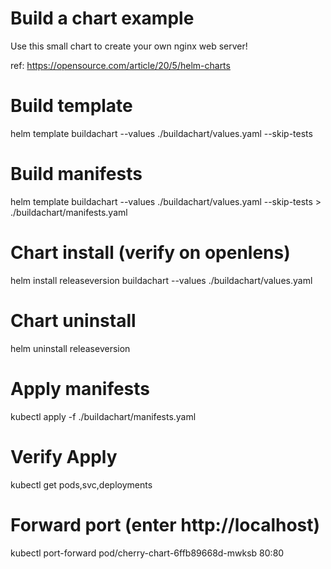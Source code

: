 # Build a chart example

Use this small chart to create your own nginx web server!

ref: https://opensource.com/article/20/5/helm-charts

# Build template

helm template buildachart --values ./buildachart/values.yaml --skip-tests

# Build manifests

helm template buildachart --values ./buildachart/values.yaml --skip-tests > ./buildachart/manifests.yaml

# Chart install (verify on openlens)

helm install releaseversion buildachart --values ./buildachart/values.yaml

# Chart uninstall

helm uninstall releaseversion

# Apply manifests

kubectl apply -f ./buildachart/manifests.yaml

# Verify Apply

kubectl get pods,svc,deployments

# Forward port (enter http://localhost)
kubectl port-forward pod/cherry-chart-6ffb89668d-mwksb 80:80
